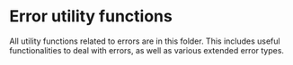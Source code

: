 # Error utility functions

All utility functions related to errors are in this folder. This includes useful functionalities to deal with errors, as well as various extended error types.
